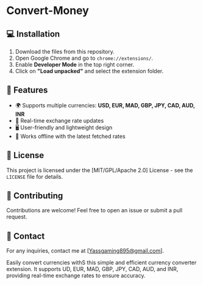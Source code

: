 # Convert-Money


## 💻 Installation  
1. Download the files from this repository.  
2. Open Google Chrome and go to `chrome://extensions/`.  
3. Enable **Developer Mode** in the top right corner.  
4. Click on **"Load unpacked"** and select the extension folder.  

## 🔧 Features  
- 🌍 Supports multiple currencies: **USD, EUR, MAD, GBP, JPY, CAD, AUD, INR**  
- 🔄 Real-time exchange rate updates  
- 🖥️ User-friendly and lightweight design  
- 📶 Works offline with the latest fetched rates  
## 📜 License  
This project is licensed under the [MIT/GPL/Apache 2.0] License - see the `LICENSE` file for details.  

## 🙌 Contributing  
Contributions are welcome! Feel free to open an issue or submit a pull request.  

## 📧 Contact  
For any inquiries, contact me at [Yassgaming895@gmail.com].  

Easily convert currencies withS this simple and efficient currency converter extension. It supports UD, EUR, MAD, GBP, JPY, CAD, AUD, and INR, providing real-time exchange rates to ensure accuracy.
